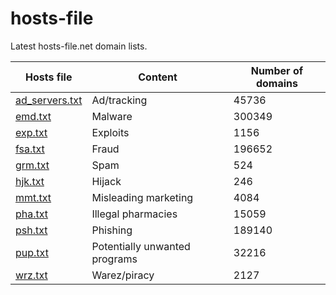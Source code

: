 # hosts-file
Latest hosts-file.net domain lists.

 Hosts file | Content | Number of domains
 ---------- | ------- | -----------------
[ad_servers.txt](https://raw.githubusercontent.com/cenk/hosts-file/master/ad_servers.txt) | Ad/tracking | 45736
[emd.txt](https://raw.githubusercontent.com/cenk/hosts-file/master/emd.txt) | Malware | 300349
[exp.txt](https://raw.githubusercontent.com/cenk/hosts-file/master/exp.txt) | Exploits | 1156
[fsa.txt](https://raw.githubusercontent.com/cenk/hosts-file/master/fsa.txt) | Fraud | 196652
[grm.txt](https://raw.githubusercontent.com/cenk/hosts-file/master/grm.txt) | Spam | 524
[hjk.txt](https://raw.githubusercontent.com/cenk/hosts-file/master/hjk.txt) | Hijack | 246
[mmt.txt](https://raw.githubusercontent.com/cenk/hosts-file/master/mmt.txt) | Misleading marketing | 4084
[pha.txt](https://raw.githubusercontent.com/cenk/hosts-file/master/pha.txt) | Illegal pharmacies | 15059
[psh.txt](https://raw.githubusercontent.com/cenk/hosts-file/master/psh.txt) | Phishing | 189140
[pup.txt](https://raw.githubusercontent.com/cenk/hosts-file/master/pup.txt) | Potentially unwanted programs | 32216
[wrz.txt](https://raw.githubusercontent.com/cenk/hosts-file/master/wrz.txt) | Warez/piracy | 2127
